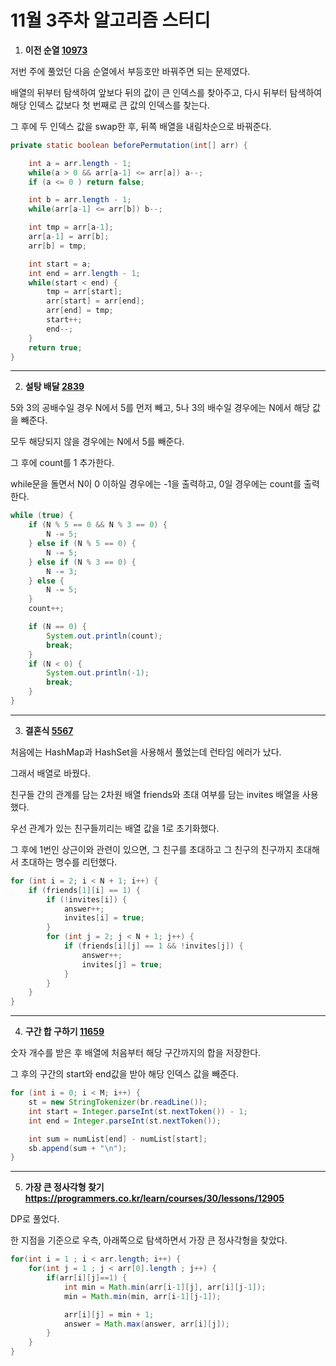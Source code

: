 # 11월 3주차 알고리즘 스터디

1. **이전 순열 [10973](https://www.acmicpc.net/problem/10973)**

저번 주에 풀었던 다음 순열에서 부등호만 바꿔주면 되는 문제였다.

배열의 뒤부터 탐색하여 앞보다 뒤의 값이 큰 인덱스를 찾아주고, 다시 뒤부터 탐색하여 해당 인덱스 값보다 첫 번째로 큰 값의 인덱스를 찾는다.

그 후에 두 인덱스 값을 swap한 후, 뒤쪽 배열을 내림차순으로 바꿔준다.

```java
private static boolean beforePermutation(int[] arr) {

    int a = arr.length - 1;
    while(a > 0 && arr[a-1] <= arr[a]) a--;
    if (a <= 0 ) return false;

    int b = arr.length - 1;
    while(arr[a-1] <= arr[b]) b--;

    int tmp = arr[a-1];
    arr[a-1] = arr[b];
    arr[b] = tmp;

    int start = a;
    int end = arr.length - 1;
    while(start < end) {
        tmp = arr[start];
        arr[start] = arr[end];
        arr[end] = tmp;
        start++;
        end--;
    }
    return true;
}
```

----

2. **설탕 배달 [2839](https://www.acmicpc.net/problem/2839)**

5와 3의 공배수일 경우 N에서 5를 먼저 빼고, 5나 3의 배수일 경우에는 N에서 해당 값을 빼준다.

모두 해당되지 않을 경우에는 N에서 5를 빼준다.

그 후에 count를 1 추가한다.

while문을 돌면서 N이 0 이하일 경우에는 -1을  출력하고, 0일 경우에는 count를 출력한다.

```java
while (true) {
    if (N % 5 == 0 && N % 3 == 0) {
        N -= 5;
    } else if (N % 5 == 0) {
        N -= 5;
    } else if (N % 3 == 0) {
        N -= 3;
    } else {
        N -= 5;
    }
    count++;

    if (N == 0) {
        System.out.println(count);
        break;
    }
    if (N < 0) {
        System.out.println(-1);
        break;
    }
}
```

----

3. **결혼식 [5567](https://www.acmicpc.net/problem/5567)**

처음에는 HashMap과 HashSet을 사용해서 풀었는데 런타임 에러가 났다.

그래서 배열로 바꿨다.

친구들 간의 관계를 담는 2차원 배열 friends와 초대 여부를 담는 invites 배열을 사용했다.

우선 관계가 있는 친구들끼리는 배열 값을 1로 초기화했다.

그 후에 1번인 상근이와 관련이 있으면, 그 친구를 초대하고 그 친구의 친구까지 초대해서 초대하는 명수를 리턴했다.

```java
for (int i = 2; i < N + 1; i++) {
    if (friends[1][i] == 1) {
        if (!invites[i]) {
            answer++;
            invites[i] = true;
        }
        for (int j = 2; j < N + 1; j++) {
            if (friends[i][j] == 1 && !invites[j]) {
                answer++;
                invites[j] = true;
            }
        }
    }
}
```

---

4. **구간 합 구하기 [11659](https://www.acmicpc.net/problem/11659)**

숫자 개수를 받은 후 배열에 처음부터 해당 구간까지의 합을 저장한다.

그 후의 구간의 start와 end값을 받아 해당 인덱스 값을 빼준다.

```java
for (int i = 0; i < M; i++) {
    st = new StringTokenizer(br.readLine());
    int start = Integer.parseInt(st.nextToken()) - 1;
    int end = Integer.parseInt(st.nextToken());

    int sum = numList[end] - numList[start];
    sb.append(sum + "\n");
}
```

----

5. **가장 큰 정사각형 찾기 https://programmers.co.kr/learn/courses/30/lessons/12905**

DP로 풀었다.

한 지점을 기준으로 우측, 아래쪽으로 탐색하면서 가장 큰 정사각형을 찾았다.

```java
for(int i = 1 ; i < arr.length; i++) {
    for(int j = 1 ; j < arr[0].length ; j++) {
        if(arr[i][j]==1) {
            int min = Math.min(arr[i-1][j], arr[i][j-1]);
            min = Math.min(min, arr[i-1][j-1]);

            arr[i][j] = min + 1;
            answer = Math.max(answer, arr[i][j]);
        }
    }
}
```